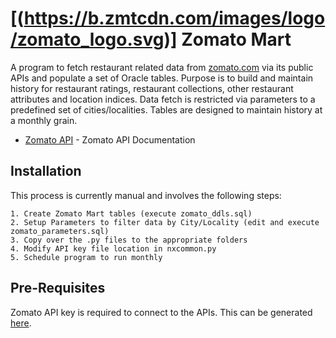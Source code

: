 # [(https://b.zmtcdn.com/images/logo/zomato_logo.svg)] Zomato Mart

A program to fetch restaurant related data from [zomato.com](https://www.zomato.com) via its public APIs and populate a set of Oracle tables. Purpose is to build and maintain history for restaurant ratings, restaurant collections, other restaurant attributes and location indices. Data fetch is restricted via parameters to a predefined set of cities/localities. Tables are designed to maintain history at a monthly grain. 

* [Zomato API](https://developers.zomato.com/api) - Zomato API Documentation

Installation
------------
This process is currently manual and involves the following steps:

    1. Create Zomato Mart tables (execute zomato_ddls.sql)
    2. Setup Parameters to filter data by City/Locality (edit and execute zomato_parameters.sql)
    3. Copy over the .py files to the appropriate folders
    4. Modify API key file location in nxcommon.py
    5. Schedule program to run monthly

Pre-Requisites
------------
Zomato API key is required to connect to the APIs. This can be generated [here](https://developers.zomato.com/api).
